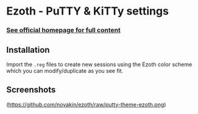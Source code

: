 Ezoth - PuTTY & KiTTy settings
==========================

### [See official homepage for full content](https://www.noobunbox.net/themes-pour-putty/theme-ezoth)

Installation 
--------------------

Import the `.reg` files to create new sessions using the Ezoth color scheme which you can modify/duplicate as you see fit.


Screenshots
-----------

(https://github.com/novakin/ezoth/raw/putty-theme-ezoth.png)  

